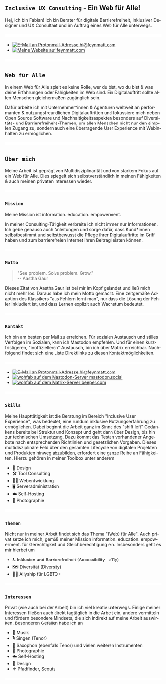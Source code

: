 <section lang="de">

<h1><span lang="en"><code>Inclusive UX Consulting</code></span> - Ein Web für Alle!</h1>

<span lang="sv">Hej</span>, ich bin Fabian! Ich bin Berater für digitale Barrierefreiheit, inklusiver Designer und <span lang="en">UX Consultant</span> und im Auftrag eines Web für Alle unterwegs.

<picture>
<img src="assets/img/spacer.svg" aria-hidden="true" alt="" />
</picture>

- <a href="mailto:hi@feynmatt.com"><img src="https://img.shields.io/badge/-hi@feynmatt.com-EC4899?style=flat-square&amp;labelColor=041A29&amp;color=041A29&amp;logo=Protonmail&amp;link=mailto:hi@feynmatt.com" alt="E-Mail an Protonmail-Adresse hi@feynmatt.com"></a>  
- <a href="https://feynmatt.com"><img src="https://img.shields.io/badge/-feynmatt.com-EC4899?style=flat-square&amp;labelColor=041A29&amp;color=041A29&amp;logo=Firefox&amp;link=https://feynmatt.com" alt="Meine Website auf feynmatt.com"></a>

<!--<a href="https://www.linkedin.com/in/fabianwohlgemuth/"><img src="https://img.shields.io/badge/-@fabianwohlgemuth-EC4899?style=flat-square&amp;labelColor=041A29&amp;color=041A29&amp;logo=LinkedIn&amp;link=https://www.linkedin.com/in/fabianwohlgemuth/" alt="LinkedIn Badge"></a>-->

<picture>
<img src="assets/img/spacer.svg" aria-hidden="true" alt="" />
</picture>

## `Web für Alle`

In einem Web für Alle spielt es keine Rolle, wer du bist, wo du bist & was deine Erfahrungen oder Fähigkeiten im Web sind. Ein Digitalauftritt sollte allen Menschen gleichermaßen zugänglich sein.

Dafür arbeite ich mit Unternehmer*innen & Agenturen weltweit an performanten & nutzungsfreundlichen Digitalauftritten und fokussiere mich neben <span lang="en">Open Source Software</span> und Nachhaltigkeitsaspekten besonders auf Diversitäts- und Barrierefreiheits-Themen, um allen Menschen nicht nur den simplen Zugang zu, sondern auch eine überragende <span lang="en">User Experience</span> mit Webinhalten zu ermöglichen.

<picture>
<img src="assets/img/spacer.svg" aria-hidden="true" alt="" />
</picture>

## `Über mich`

Meine Arbeit ist geprägt von Multidisziplinarität und von starkem Fokus auf ein Web für Alle. Dies spiegelt sich selbstverständlich in meinen Fähigkeiten & auch meinen privaten Interessen wieder.

<picture>
<img src="assets/img/spacer.svg" aria-hidden="true" alt="" />
</picture>

### `Mission`

Meine Mission ist <span lang="en">information. education. empowerment.</span>

In meiner <span lang="en">Consulting</span>-Tätigkeit verbreite ich nicht immer nur Informationen. Ich gebe genauso auch Anleitungen und sorge dafür, dass Kund*innen selbstbestimmt und selbstbewusst die Pflege ihrer Digitalauftritte im Griff haben und zum barrierefreien Internet ihren Beitrag leisten können.

<picture>
<img src="assets/img/spacer.svg" aria-hidden="true" alt="" />
</picture>

### `Motto`

> <span lang="en">"See problem. Solve problem. Grow."</span>  
> -- Aastha Gaur

Dieses Zitat von Aastha Gaur ist bei mir im Kopf gelandet und ließ mich nicht mehr los. Daraus habe ich mein Motto gemacht. Eine zeitgemäße Adaption des Klassikers "aus Fehlern lernt man", nur dass die Lösung der Fehler inkludiert ist, und dass Lernen explizit auch Wachstum bedeutet.

<picture>
<img src="assets/img/spacer.svg" aria-hidden="true" alt="" />
</picture>

### `Kontakt`

Ich bin am besten per Mail zu erreichen. Für sozialen Austausch und stilles Verfolgen im Sozialen, kann ich Mastodon empfehlen. Und für einen kurzfristigeren, "inoffizielleren" Austausch, bin ich über Matrix erreichbar. Nachfolgend findet sich eine Liste Direktlinks zu diesen Kontaktmöglichkeiten.

<picture>
<img src="assets/img/spacer.svg" aria-hidden="true" alt="" />
</picture>

- <a href="mailto:hi@feynmatt.com"><img src="https://img.shields.io/badge/-hi@feynmatt.com-EC4899?style=flat-square&amp;labelColor=041A29&amp;color=041A29&amp;logo=Protonmail&amp;link=mailto:hi@feynmatt.com" alt="E-Mail an Protonmail-Adresse hi@feynmatt.com"></a>  
- <a href="https://mastodon.social/@wohfab"><img src="https://img.shields.io/badge/-@wohfab@mastodon.social-EC4899?style=flat-square&amp;labelColor=041A29&amp;color=041A29&amp;logo=Mastodon&amp;link=https://mastodon.social/@wohfab" alt="wohfab auf dem Mastodon-Server mastodon.social"></a>  
- <a href="https://matrix.to/#/@wohfab:beeper.com"><img src="https://img.shields.io/badge/-@wohfab:beeper.com-EC4899?style=flat-square&amp;labelColor=041A29&amp;color=041A29&amp;logo=Matrix&amp;link=https://matrix.to/#/@wohfab:beeper.com" alt="wohfab auf dem Matrix-Server beeper.com"></a>

<picture>
<img src="assets/img/spacer.svg" aria-hidden="true" alt="" />
</picture>

### `Skills`

Meine Haupttätigkeit ist die Beratung im Bereich <span lang="en">"Inclusive User Experience"</span>, was bedeutet, eine rundum inklusive Nutzungserfahrung zu ermöglichen. Dabei beginnt die Arbeit ganz im Sinne des <span lang="en">"shift left"</span> Gedankens bereits bei Struktur und Konzept und geht dann über Design, bis hin zur technischen Umsetzung. Dazu kommt das Testen vorhandener Angebote nach entsprechenden Richtlinien und gesetzlichen Vorgaben. Dieses multidisziplinäre Feld über den gesamten <span lang="en">Lifecycle</span> von digitalen Projekten und Produkten hinweg abzubilden, erfordert eine ganze Reihe an Fähigkeiten. Hierzu gehören in meiner Toolbox unter anderem

* <span aria-hidden="true">🎨</span> Design  
* <span aria-hidden="true">🛠️</span> <span lang="en">Tool Consulting</span>  
* <span aria-hidden="true">🧑‍💻</span> Webentwicklung  
* <span aria-hidden="true">🖥️</span> Serveradministration  
* <span aria-hidden="true">☁️</span> <span lang="en">Self-Hosting</span>  
* <span aria-hidden="true">📸</span> Photographie  

<picture>
<img src="assets/img/spacer.svg" aria-hidden="true" alt="" />
</picture>

### `Themen`

Nicht nur in meiner Arbeit findet sich das Thema "(Web) für Alle". Auch privat setze ich mich, gemäß meiner Mission <span lang="en">information. education. empowerment.</span> für Gerechtigkeit und Gleichberechtigung ein. Insbesonders geht es mir hierbei um

* <span aria-hidden="true">♿</span> Inklusion und Barrierefreiheit <span lang="en">(Accessibility - a11y)</span>  
* <span aria-hidden="true">🗺️</span> Diversität <span lang="en">(Diversity)</span>  
* <span aria-hidden="true">🏳️‍🌈</span> <span lang="en">Allyship für LGBTQ+</span>

<picture>
<img src="assets/img/spacer.svg" aria-hidden="true" alt="" />
</picture>

### `Interessen`

Privat (wie auch bei der Arbeit) bin ich viel kreativ unterwegs. Einige meiner Interessen fließen auch direkt tagtäglich in die Arbeit ein, andere vermitteln und fördern besondere Mindsets, die sich indirekt auf meine Arbeit auswirken. Besonderen Gefallen habe ich an

* <span aria-hidden="true">🎵</span> Musik  
* <span aria-hidden="true">🎙️</span> Singen (Tenor)  
* <span aria-hidden="true">🎷</span> Saxophon (ebenfalls Tenor) und vielen weiteren Instrumenten  
* <span aria-hidden="true">📸</span> Photographie  
* <span aria-hidden="true">☁️</span> <span lang="en">Self-Hosting</span>  
* <span aria-hidden="true">🎨</span> Design  
* <span aria-hidden="true">⚜️</span> Pfadfinder, <span lang="en">Scouts</span>  

<picture>
<img src="assets/img/spacer.svg" aria-hidden="true" alt="" />
</picture>

</section>
